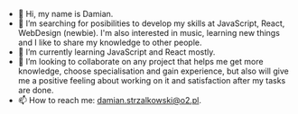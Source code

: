 - 👋 Hi, my name is Damian.
- 👀 I’m searching for posibilities to develop my skills at JavaScript, React, WebDesign (newbie). 
I'm also interested in music, learning new things and I like to share my knowledge to other people.
- 🌱 I’m currently learning JavaScript and React mostly.
- 💞️ I’m looking to collaborate on any project that helps me get more knowledge, choose specialisation and gain experience, but also 
will give me a positive feeling about working on it and satisfaction after my tasks are done.
- 📫 How to reach me: damian.strzalkowski@o2.pl.

<!---
DamianStrz/DamianStrz is a ✨ special ✨ repository because its `README.md` (this file) appears on your GitHub profile.
You can click the Preview link to take a look at your changes.
--->
